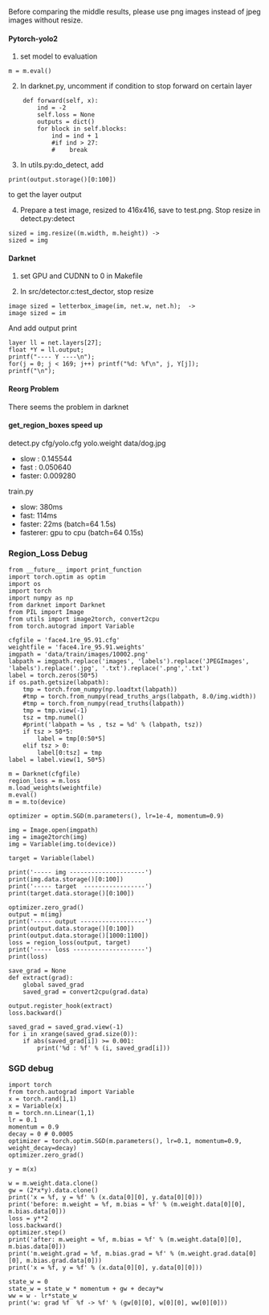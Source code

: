 Before comparing the middle results, please use png images instead of jpeg images without resize.

#### Pytorch-yolo2
1. set model to evaluation
```
m = m.eval()
```
2. In darknet.py, uncomment if condition to stop forward on certain layer
```
    def forward(self, x):
        ind = -2
        self.loss = None
        outputs = dict()
        for block in self.blocks:
            ind = ind + 1
            #if ind > 27:
            #    break
```
3. In utils.py:do_detect, add
```
print(output.storage()[0:100])
```
to get the layer output

4. Prepare a test image, resized to 416x416, save to test.png. Stop resize
in detect.py:detect
```
sized = img.resize((m.width, m.height)) ->
sized = img
```

#### Darknet
1. set GPU and CUDNN to 0 in Makefile

2. In src/detector.c:test_dector, stop resize
```
image sized = letterbox_image(im, net.w, net.h);  ->
image sized = im
```
And add output print
```
layer ll = net.layers[27];
float *Y = ll.output;
printf("---- Y ----\n");
for(j = 0; j < 169; j++) printf("%d: %f\n", j, Y[j]);
printf("\n");
```

#### Reorg Problem
There seems the problem in darknet

#### get_region_boxes speed up
detect.py cfg/yolo.cfg yolo.weight data/dog.jpg
- slow : 0.145544 
- fast : 0.050640
- faster: 0.009280

train.py
- slow: 380ms
- fast: 114ms
- faster: 22ms (batch=64 1.5s)
- fasterer: gpu to cpu  (batch=64 0.15s)


### Region_Loss Debug
```
from __future__ import print_function
import torch.optim as optim
import os
import torch
import numpy as np
from darknet import Darknet
from PIL import Image
from utils import image2torch, convert2cpu
from torch.autograd import Variable

cfgfile = 'face4.1re_95.91.cfg'
weightfile = 'face4.1re_95.91.weights'
imgpath = 'data/train/images/10002.png'
labpath = imgpath.replace('images', 'labels').replace('JPEGImages', 'labels').replace('.jpg', '.txt').replace('.png','.txt')
label = torch.zeros(50*5)
if os.path.getsize(labpath):
    tmp = torch.from_numpy(np.loadtxt(labpath))
    #tmp = torch.from_numpy(read_truths_args(labpath, 8.0/img.width))
    #tmp = torch.from_numpy(read_truths(labpath))
    tmp = tmp.view(-1)
    tsz = tmp.numel()
    #print('labpath = %s , tsz = %d' % (labpath, tsz))
    if tsz > 50*5:
        label = tmp[0:50*5]
    elif tsz > 0:
        label[0:tsz] = tmp
label = label.view(1, 50*5)

m = Darknet(cfgfile)
region_loss = m.loss
m.load_weights(weightfile)
m.eval()
m = m.to(device)

optimizer = optim.SGD(m.parameters(), lr=1e-4, momentum=0.9)

img = Image.open(imgpath)
img = image2torch(img)
img = Variable(img.to(device))

target = Variable(label)

print('----- img ---------------------')
print(img.data.storage()[0:100])
print('----- target  -----------------')
print(target.data.storage()[0:100])

optimizer.zero_grad()
output = m(img)
print('----- output ------------------')
print(output.data.storage()[0:100])
print(output.data.storage()[1000:1100])
loss = region_loss(output, target)
print('----- loss --------------------')
print(loss)

save_grad = None
def extract(grad):
    global saved_grad
    saved_grad = convert2cpu(grad.data)

output.register_hook(extract)
loss.backward()

saved_grad = saved_grad.view(-1)
for i in xrange(saved_grad.size(0)):
    if abs(saved_grad[i]) >= 0.001:
        print('%d : %f' % (i, saved_grad[i]))
```
### SGD debug
```
import torch
from torch.autograd import Variable
x = torch.rand(1,1)
x = Variable(x)
m = torch.nn.Linear(1,1)
lr = 0.1 
momentum = 0.9 
decay = 0 # 0.0005
optimizer = torch.optim.SGD(m.parameters(), lr=0.1, momentum=0.9, weight_decay=decay)
optimizer.zero_grad()

y = m(x)

w = m.weight.data.clone()
gw = (2*x*y).data.clone()
print('x = %f, y = %f' % (x.data[0][0], y.data[0][0]))
print('before: m.weight = %f, m.bias = %f' % (m.weight.data[0][0], m.bias.data[0]))
loss = y**2
loss.backward()
optimizer.step()
print('after: m.weight = %f, m.bias = %f' % (m.weight.data[0][0], m.bias.data[0]))
print('m.weight.grad = %f, m.bias.grad = %f' % (m.weight.grad.data[0][0], m.bias.grad.data[0]))
print('x = %f, y = %f' % (x.data[0][0], y.data[0][0]))

state_w = 0 
state_w = state_w * momentum + gw + decay*w
ww = w - lr*state_w
print('w: grad %f  %f -> %f' % (gw[0][0], w[0][0], ww[0][0]))
```
